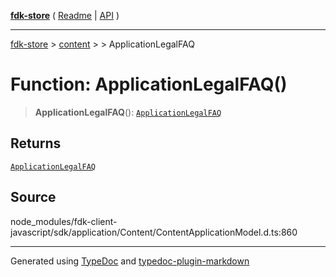 [**fdk-store**](../../../README.md) ( [Readme](../../../README.md) \| [API](../../../API.md) )

---

[fdk-store](../../../API.md) > [content](../../README.md) > [<internal>](../README.md) > ApplicationLegalFAQ

# Function: ApplicationLegalFAQ()

> **ApplicationLegalFAQ**(): [`ApplicationLegalFAQ`](../type-aliases/type-alias.ApplicationLegalFAQ.md)

## Returns

[`ApplicationLegalFAQ`](../type-aliases/type-alias.ApplicationLegalFAQ.md)

## Source

node_modules/fdk-client-javascript/sdk/application/Content/ContentApplicationModel.d.ts:860

---

Generated using [TypeDoc](https://typedoc.org/) and [typedoc-plugin-markdown](https://www.npmjs.com/package/typedoc-plugin-markdown)
